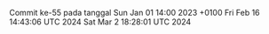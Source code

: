 Commit ke-55 pada tanggal Sun Jan 01 14:00 2023 +0100
Fri Feb 16 14:43:06 UTC 2024
Sat Mar  2 18:28:01 UTC 2024
